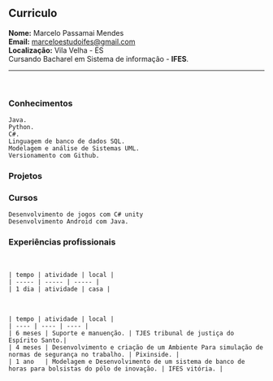 ## Curriculo
**Nome:**   Marcelo Passamai Mendes<br>
**Email:**  marceloestudoifes@gmail.com<br>
**Localização:** Vila Velha - ES<br>
Cursando Bacharel em Sistema de informação - **IFES**.<br>
<hr>
<br>

### Conhecimentos

	Java.
	Python.
	C#.
	Linguagem de banco de dados SQL.
	Modelagem e análise de Sistemas UML.
	Versionamento com Github.
	
### Projetos 


### Cursos

	Desenvolvimento de jogos com C# unity
	Desenvolvimento Android com Java.

### Experiências  profissionais 
<br>

	| tempo | atividade | local |
	| ----- | ----- | ----- |
	| 1 dia | atividade | casa |









<br>

	| tempo | atividade | local |
	| ---- | ---- | ---- |
	| 6 meses | Suporte e manuenção. | TJES tribunal de justiça do Espírito Santo.|
	| 4 meses | Desenvolvimento e criação de um Ambiente Para simulação de normas de segurança no trabalho. | Pixinside. | 	
	| 1 ano   | Modelagem e Desenvolvimento de um sistema de banco de horas para bolsistas do pólo de inovação. | IFES vitória. | 